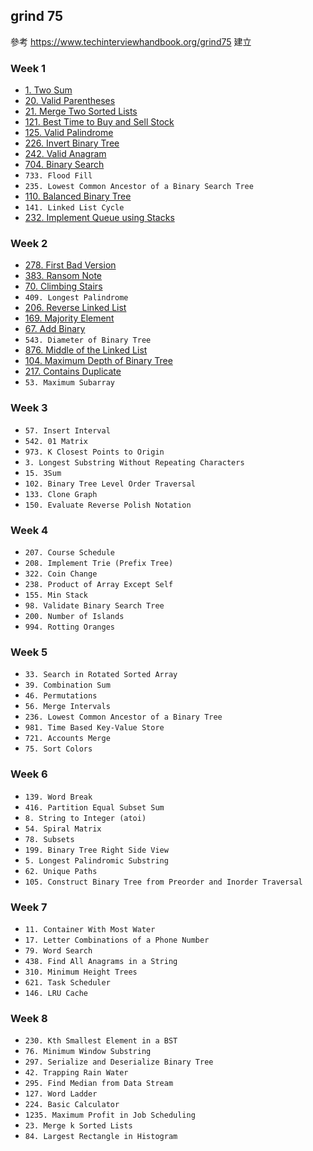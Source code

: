 ## grind 75

參考 https://www.techinterviewhandbook.org/grind75 建立

### Week 1

- [1. Two Sum](1.md)
- [20. Valid Parentheses](20.md)
- [21. Merge Two Sorted Lists](21.md)
- [121. Best Time to Buy and Sell Stock](121.md)
- [125. Valid Palindrome](125.md)
- [226. Invert Binary Tree](226.md)
- [242. Valid Anagram](242.md)
- [704. Binary Search](704.md)
- `733. Flood Fill`
- `235. Lowest Common Ancestor of a Binary Search Tree`
- [110. Balanced Binary Tree](110.md)
- `141. Linked List Cycle`
- [232. Implement Queue using Stacks](232.md)

### Week 2

- [278. First Bad Version](278.md)
- [383. Ransom Note](383.md)
- [70. Climbing Stairs](70.md)
- `409. Longest Palindrome`
- [206. Reverse Linked List](206.md)
- [169. Majority Element](169.md)
- [67. Add Binary](67.md)
- `543. Diameter of Binary Tree`
- [876. Middle of the Linked List](876.md)
- [104. Maximum Depth of Binary Tree](104.md)
- [217. Contains Duplicate](217.md)
- `53. Maximum Subarray`

### Week 3

- `57. Insert Interval`
- `542. 01 Matrix`
- `973. K Closest Points to Origin`
- `3. Longest Substring Without Repeating Characters`
- `15. 3Sum`
- `102. Binary Tree Level Order Traversal`
- `133. Clone Graph`
- `150. Evaluate Reverse Polish Notation`

### Week 4

- `207. Course Schedule`
- `208. Implement Trie (Prefix Tree)`
- `322. Coin Change`
- `238. Product of Array Except Self`
- `155. Min Stack`
- `98. Validate Binary Search Tree`
- `200. Number of Islands`
- `994. Rotting Oranges`

### Week 5

- `33. Search in Rotated Sorted Array`
- `39. Combination Sum`
- `46. Permutations`
- `56. Merge Intervals`
- `236. Lowest Common Ancestor of a Binary Tree`
- `981. Time Based Key-Value Store`
- `721. Accounts Merge`
- `75. Sort Colors`

### Week 6

- `139. Word Break`
- `416. Partition Equal Subset Sum`
- `8. String to Integer (atoi)`
- `54. Spiral Matrix`
- `78. Subsets`
- `199. Binary Tree Right Side View`
- `5. Longest Palindromic Substring`
- `62. Unique Paths`
- `105. Construct Binary Tree from Preorder and Inorder Traversal`

### Week 7

- `11. Container With Most Water`
- `17. Letter Combinations of a Phone Number`
- `79. Word Search`
- `438. Find All Anagrams in a String`
- `310. Minimum Height Trees`
- `621. Task Scheduler`
- `146. LRU Cache`

### Week 8

- `230. Kth Smallest Element in a BST`
- `76. Minimum Window Substring`
- `297. Serialize and Deserialize Binary Tree`
- `42. Trapping Rain Water`
- `295. Find Median from Data Stream`
- `127. Word Ladder`
- `224. Basic Calculator`
- `1235. Maximum Profit in Job Scheduling`
- `23. Merge k Sorted Lists`
- `84. Largest Rectangle in Histogram`
